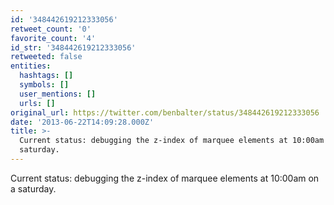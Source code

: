 ```yaml
---
id: '348442619212333056'
retweet_count: '0'
favorite_count: '4'
id_str: '348442619212333056'
retweeted: false
entities:
  hashtags: []
  symbols: []
  user_mentions: []
  urls: []
original_url: https://twitter.com/benbalter/status/348442619212333056
date: '2013-06-22T14:09:28.000Z'
title: >-
  Current status: debugging the z-index of marquee elements at 10:00am on a
  saturday.
---
```


Current status: debugging the z-index of marquee elements at 10:00am on a saturday.